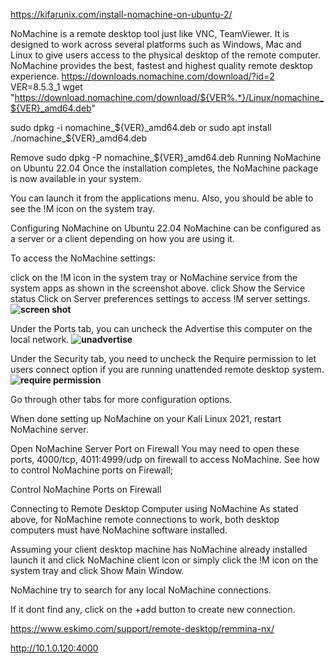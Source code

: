https://kifarunix.com/install-nomachine-on-ubuntu-2/

NoMachine is a remote desktop tool just like VNC, TeamViewer. It is designed to work across several platforms such as Windows, Mac and Linux to give users access to the physical desktop of the remote computer. NoMachine provides the best, fastest and highest quality remote desktop experience.
https://downloads.nomachine.com/download/?id=2
VER=8.5.3_1
wget "https://download.nomachine.com/download/${VER%.*}/Linux/nomachine_${VER}_amd64.deb"

sudo dpkg -i nomachine_${VER}_amd64.deb
or 
sudo apt install ./nomachine_${VER}_amd64.deb

Remove
sudo dpkg -P nomachine_${VER}_amd64.deb
Running NoMachine on Ubuntu 22.04
Once the installation completes, the NoMachine package is now available in your system.

You can launch it from the applications menu. Also, you should be able to see the !M icon on the system tray.

Configuring NoMachine on Ubuntu 22.04
NoMachine can be configured as a server or a client depending on how you are using it.

To access the NoMachine settings:

click on the !M icon in the system tray or NoMachine service from the system apps as shown in the screenshot above.
click Show the Service status 
Click on Server preferences settings to access !M server settings.
**![screen shot](https://kifarunix.com/wp-content/uploads/2021/09/nomachine-settings.png)**

Under the Ports tab, you can uncheck the Advertise this computer on the local network.
**![unadvertise](https://kifarunix.com/wp-content/uploads/2021/09/ports.png)**

Under the Security tab, you need to uncheck the Require permission to let users connect option if you are running unattended remote desktop system.
**![require permission](https://kifarunix.com/wp-content/uploads/2021/09/security.png)**

Go through other tabs for more configuration options.

When done setting up NoMachine on your Kali Linux 2021, restart NoMachine server.

Open NoMachine Server Port on Firewall
You may need to open these ports, 4000/tcp, 4011:4999/udp on firewall to access NoMachine. See how to control NoMachine ports on Firewall;

Control NoMachine Ports on Firewall

Connecting to Remote Desktop Computer using NoMachine
As stated above, for NoMachine remote connections to work, both desktop computers must have NoMachine software installed.

Assuming your client desktop machine has NoMachine already installed launch it and click NoMachine client icon or simply click the !M icon on the system tray and click Show Main Window.

NoMachine try to search for any local NoMachine connections.

If it dont find any, click on the +add button to create new connection.

https://www.eskimo.com/support/remote-desktop/remmina-nx/

http://10.1.0.120:4000